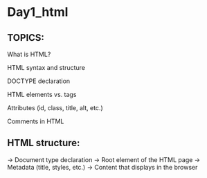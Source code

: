 # Day1_html
## TOPICS: 
What is HTML?

HTML syntax and structure

DOCTYPE declaration

HTML elements vs. tags

Attributes (id, class, title, alt, etc.)

Comments in HTML


## HTML structure:
<!DOCTYPE html> → Document type declaration

<html> → Root element of the HTML page
  
<head> → Metadata (title, styles, etc.)
  
<body> → Content that displays in the browser
